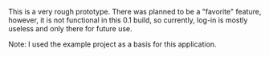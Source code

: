 This is a very rough prototype. There was planned to be a "favorite" feature,
however, it is not functional in this 0.1 build, so currently, log-in is mostly
useless and only there for future use.

Note: I used the example project as a basis for this application.